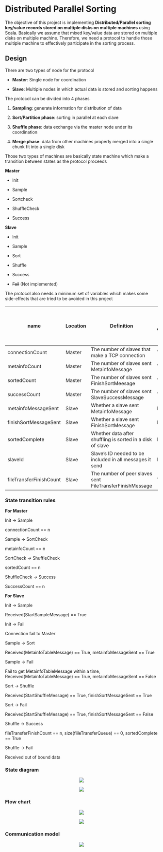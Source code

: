 

# Distributed Parallel Sorting

The objective of this project is implementing __Distributed/Parallel sorting key/value records stored on multiple disks on multiple machines__ using Scala. Basically we assume that mixed key/value data are stored on multiple disks on multiple machine. Therefore, we need a protocol to handle those multiple machine to effectively participate in the sorting process.

## Design

There are two types of node for the protocol

* __Master__: Single node for coordination

* __Slave__: Multiple nodes in which actual data is stored and sorting happens

The protocol can be divided into 4 phases

1. __Sampling__: generate information for distribution of data

2. __Sort/Partition phase__: sorting in parallel at each slave

3. __Shuffle phase__: data exchange via the master node under its coordination

4. __Merge phase__: data from other machines properly merged into a single chunk fit into a single disk

Those two types of machines are basically state machine which make a transition between states as the protocol proceeds

__Master__

* Init

* Sample

* Sortcheck

* ShuffleCheck

* Success

__Slave__

* Init

* Sample

* Sort

* Shuffle

* Success

* ~~Fail~~ (Not implemented)

The protocol also needs a minimum set of variables which makes some side-effects that are tried to be avoided in this project

| **name** | **Location** | **Definition** | **Critical reason (atomic operations are needed**) |
| - | - | - | - |
| connectionCount         | Master       | The number of slaves that make a  TCP connection           | Yes                                                        |
| metainfoCount           | Master       | The number of slaves sent MetainfoMessage                  | Yes                                                        |
| sortedCount             | Master       | The number of slaves sent FinishSortMeesage                | Yes                                                        |
| successCount            | Master       | The number of slaves sent SlaveSuccessMessage              | Yes                                                        |
| metainfoMessageSent     | Slave        | Whether a slave sent MetainfoMessage                       | No                                                         |
| finishSortMessageSent   | Slave        | Whether a slave sent FinishSortMessage                     | No                                                         |
| sortedComplete          | Slave        | Whether data after shuffling is sorted in a disk of  slave | No                                                         |
| slaveId                 | Slave        | Slave’s ID needed to be included in all messages  it send  | No                                                         |
| fileTransferFinishCount | Slave        | The number of peer slaves sent FileTransferFinishMessage   | Yes                                                        |

### State transition rules

__For Master__

Init -> Sample

connectionCount == n

Sample -> SortCheck

metainfoCount == n

SortCheck -> ShuffleCheck

sortedCount == n

ShuffleCheck -> Success

SuccessCount == n

__For Slave__

Init -> Sample

Received(StartSampleMessage) == True

Init -> Fail

Connection fail to Master

Sample -> Sort

Received(MetainfoTableMessage) == True, metainfoMessageSent == True

Sample -> Fail

Fail to get MetainfoTableMessage within a time, Received(MetainfoTableMessage) == True, metainfoMessageSent == False

Sort -> Shuffle

Received(StartShuffleMessage) == True, finishSortMessageSent == True

Sort -> Fail

Received(StartShuffleMessage) == True, finishSortMessageSent == False

Shuffle -> Success

fileTransferFinishCount == n, size(fiileTransferQueue) == 0, sortedComplete == True

Shuffle -> Fail

Received out of bound data

### State diagram

<p align="center">
<img src="sdm.png" />
</p>

<p align="center">
<img src="sds.png" />
</p>

### Flow chart

<p align="center">
<img src="fc.png" /></p>

<p align="center">
<img src="fcc.png" /></p>

### Communication model

<p align="center">
<img src="cm.png" /></p>




